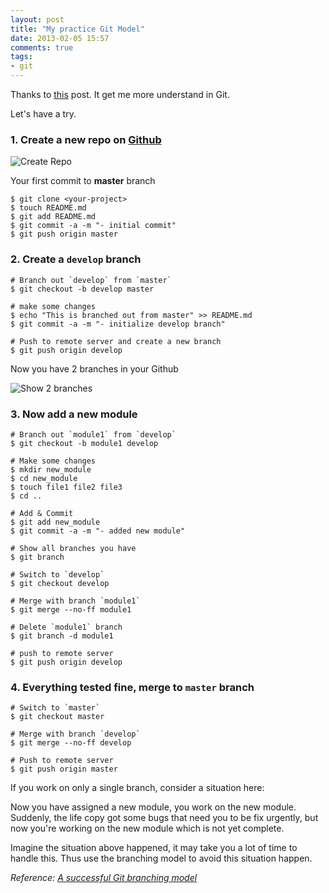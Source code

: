 ```yaml
---
layout: post
title: "My practice Git Model"
date: 2013-02-05 15:57
comments: true
tags: 
- git
---
```


Thanks to [this](http://nvie.com/posts/a-successful-git-branching-model/) post. It get me more understand in Git.

Let's have a try.

### 1. Create a new repo on [Github](https://github.com/)

![Create Repo](http://jslim89.github.com/images/posts/2013-02-05-my-practice-git-model/create-repo.png)

Your first commit to **master** branch

```
$ git clone <your-project>
$ touch README.md
$ git add README.md
$ git commit -a -m "- initial commit"
$ git push origin master
```

### 2. Create a `develop` branch

```
# Branch out `develop` from `master`
$ git checkout -b develop master

# make some changes
$ echo "This is branched out from master" >> README.md
$ git commit -a -m "- initialize develop branch"

# Push to remote server and create a new branch
$ git push origin develop
```

Now you have 2 branches in your Github

![Show 2 branches](http://jslim89.github.com/images/posts/2013-02-05-my-practice-git-model/2-branches-in-github.png)

### 3. Now add a new module

```
# Branch out `module1` from `develop`
$ git checkout -b module1 develop

# Make some changes
$ mkdir new_module
$ cd new_module
$ touch file1 file2 file3
$ cd ..

# Add & Commit
$ git add new_module
$ git commit -a -m "- added new module"

# Show all branches you have
$ git branch

# Switch to `develop`
$ git checkout develop

# Merge with branch `module1`
$ git merge --no-ff module1

# Delete `module1` branch
$ git branch -d module1

# push to remote server
$ git push origin develop
```

### 4. Everything tested fine, merge to `master` branch

```
# Switch to `master`
$ git checkout master

# Merge with branch `develop`
$ git merge --no-ff develop

# Push to remote server
$ git push origin master
```

If you work on only a single branch, consider a situation here:

Now you have assigned a new module, you work on the new module. Suddenly, the life copy got some bugs that need you to be fix urgently, but now you're working on the new module which is not yet complete.

Imagine the situation above happened, it may take you a lot of time to handle this. Thus use the branching model to avoid this situation happen.

_Reference: [A successful Git branching model](http://nvie.com/posts/a-successful-git-branching-model/)_
